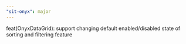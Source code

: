 ```yaml
---
"sit-onyx": major
---
```


feat(OnyxDataGrid): support changing default enabled/disabled state of sorting and filtering feature
